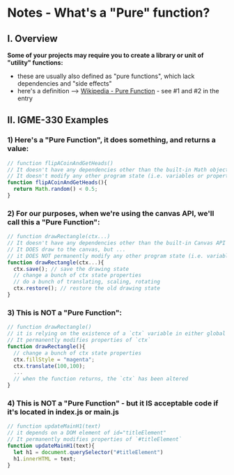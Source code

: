 # Notes - What's a "Pure" function?

## I. Overview

**Some of your projects may require you to create a library or unit of "utility" functions:**
  - these are usually also defined as "pure functions", which lack dependencies and "side effects"
  - here's a definition --> [Wikipedia - Pure Function](https://en.wikipedia.org/wiki/Pure_function) - see #1 and #2 in the entry

## II. IGME-330 Examples

### 1) Here's a "Pure Function", it does something, and returns a value:

```js
// function flipACoinAndGetHeads()
// It doesn't have any dependencies other than the built-in Math object
// It doesn't modify any other program state (i.e. variables or properties of objects) in the program
function flipACoinAndGetHeads(){
  return Math.random() < 0.5;
}
```	
	
### 2) For our purposes, when we're using the canvas API, we'll call this a "Pure Function":

```js
// function drawRectangle(ctx...)
// It doesn't have any dependencies other than the built-in Canvas API
// It DOES draw to the canvas, but ...
// it DOES NOT permanently modify any other program state (i.e. variables or properties of objects) in the program
function drawRectangle(ctx...){
  ctx.save(); // save the drawing state
  // change a bunch of ctx state properties
  // do a bunch of translating, scaling, rotating
  ctx.restore(); // restore the old drawing state
}
```

### 3) This is NOT a "Pure Function":

```js
// function drawRectangle()
// it is relying on the existence of a `ctx` variable in either global or script scope
// It permanently modifies properties of `ctx`
function drawRectangle(){
  // change a bunch of ctx state properties
  ctx.fillStyle = "magenta";
  ctx.translate(100,100);
  ...
  // when the function returns, the `ctx` has been altered
}
```

### 4) This is NOT a "Pure Function" - but it IS acceptable code if it's located in index.js or main.js
	
  
```js
// function updateMainH1(text)
// it depends on a DOM element of id="titleElement"
// It permanently modifies properties of `#titleElement`
function updateMainH1(text){
  let h1 = document.querySelector("#titleElement")
  h1.innerHTML = text;
}
```
